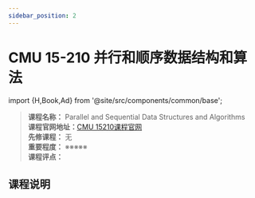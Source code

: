 ```yaml
---
sidebar_position: 2
---
```


# CMU 15-210 并行和顺序数据结构和算法

import {H,Book,Ad} from '@site/src/components/common/base';

>**课程名称：** Parallel and Sequential Data Structures and Algorithms    
**课程官网地址：**[CMU 15210课程官网](https://www.cs.cmu.edu/~15210/)  
**先修课程：** 无  
**重要程度：** ※※※※※  
**课程评点：** 

## 课程说明



<Comment></Comment>
